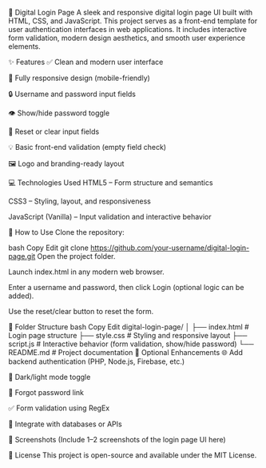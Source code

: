 🔐 Digital Login Page
A sleek and responsive digital login page UI built with HTML, CSS, and JavaScript. This project serves as a front-end template for user authentication interfaces in web applications. It includes interactive form validation, modern design aesthetics, and smooth user experience elements.

✨ Features
✅ Clean and modern user interface

📱 Fully responsive design (mobile-friendly)

🔒 Username and password input fields

👁️ Show/hide password toggle

🔁 Reset or clear input fields

💡 Basic front-end validation (empty field check)

🖼️ Logo and branding-ready layout

💻 Technologies Used
HTML5 – Form structure and semantics

CSS3 – Styling, layout, and responsiveness

JavaScript (Vanilla) – Input validation and interactive behavior

🚀 How to Use
Clone the repository:

bash
Copy
Edit
git clone https://github.com/your-username/digital-login-page.git
Open the project folder.

Launch index.html in any modern web browser.

Enter a username and password, then click Login (optional logic can be added).

Use the reset/clear button to reset the form.

📂 Folder Structure
bash
Copy
Edit
digital-login-page/
│
├── index.html         # Login page structure
├── style.css          # Styling and responsive layout
├── script.js          # Interactive behavior (form validation, show/hide password)
└── README.md          # Project documentation
🔧 Optional Enhancements
🌐 Add backend authentication (PHP, Node.js, Firebase, etc.)

🎨 Dark/light mode toggle

📨 Forgot password link

✅ Form validation using RegEx

🧠 Integrate with databases or APIs

📸 Screenshots
(Include 1–2 screenshots of the login page UI here)

📄 License
This project is open-source and available under the MIT License.
